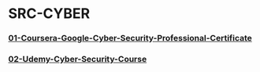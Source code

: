 # SRC-CYBER

### [01-Coursera-Google-Cyber-Security-Professional-Certificate](https://github.com/omeatai/src-AI-Software/blob/main/src-cyber/courses/01-Google-Cyber-Security-Professional-Certificate-Coursera.md)

### [02-Udemy-Cyber-Security-Course](https://github.com/omeatai/src-AI-Software/blob/main/src-cyber/courses/02-Udemy-Cyber-Security-Course.md)
